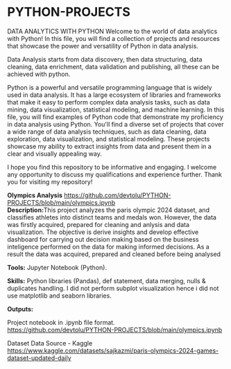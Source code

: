 # PYTHON-PROJECTS

DATA ANALYTICS WITH PYTHON
Welcome to the world of data analytics with Python! In this file, you will find a collection of projects and resources that showcase the power and versatility of Python in data analysis.

Data Analysis starts from data discovery, then data structuring, data cleaning, data enrichment, data validation and publishing, all these can be achieved with python.  

Python is a powerful and versatile programming language that is widely used in data analysis. It has a large ecosystem of libraries and frameworks that make it easy to perform complex data analysis tasks, such as data mining, data visualization, statistical modeling, and machine learning.
In this file, you will find examples of Python code that demonstrate my proficiency in data analysis using Python. You'll find a diverse set of projects that cover a wide range of data analysis techniques, such as data cleaning, data exploration, data visualization, and statistical modeling. These projects showcase my ability to extract insights from data and present them in a clear and visually appealing way.

I hope you find this repository to be informative and engaging. I welcome any opportunity to discuss my qualifications and experience further. Thank you for visiting my repository!

<b>Olympics Analysis</b> https://github.com/devtolu/PYTHON-PROJECTS/blob/main/olympics.ipynb <br>
<b>Description:</b>This project analyzes the paris olympic 2024 dataset, and classifies athletes into distinct teams and medals won. However, the data was firstly acquired, prepared for cleaning and anlysis and data visualization. The objective is derive insights and develop effective dashboard for carrying out decision making based on the business inteligence performed on the data for making informed decisions. As a result the data was acquired, prepared and cleaned before being analysed  

<b>Tools:</b> Jupyter Notebook (Python).

<b>Skills:</b> Python libraries (Pandas), def statement, data merging, nulls & duplicates handling. I did not perform subplot visualization hence i did not use matplotlib and seaborn libraries.

<b>Outputs:</b>

Project notebook in .ipynb file format. <br>
https://github.com/devtolu/PYTHON-PROJECTS/blob/main/olympics.ipynb

Dataset
Data Source - Kaggle  <br>
https://www.kaggle.com/datasets/sajkazmi/paris-olympics-2024-games-dataset-updated-daily

